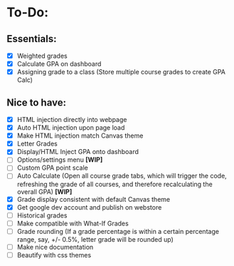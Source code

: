 # To-Do:
## Essentials:
- [X] Weighted grades
- [X] Calculate GPA on dashboard
- [X] Assigning grade to a class (Store multiple course grades to create GPA Calc)

## Nice to have:
- [X] HTML injection directly into webpage
- [X] Auto HTML injection upon page load
- [X] Make HTML injection match Canvas theme
- [X] Letter Grades
- [X] Display/HTML Inject GPA onto dashboard 
- [ ] Options/settings menu **[WIP]**
- [ ] Custom GPA point scale
- [ ] Auto Calculate (Open all course grade tabs, which will trigger the code, refreshing the grade of all courses, and therefore recalculating the overall GPA) **[WIP]**
- [X] Grade display consistent with default Canvas theme
- [X] Get google dev account and publish on webstore
- [ ] Historical grades
- [ ] Make compatible with What-If Grades
- [ ] Grade rounding (If a grade percentage is within a certain percentage range, say, +/- 0.5%, letter grade will be rounded up) 
- [ ] Make nice documentation
- [ ] Beautify with css themes
